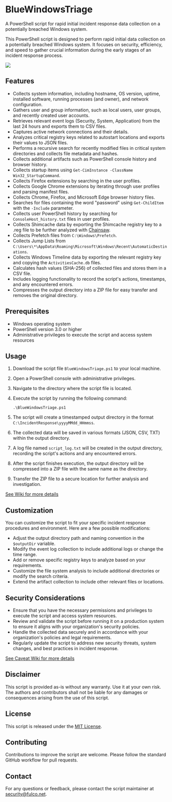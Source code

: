 # BlueWindowsTriage
A PowerShell script for rapid initial incident response data collection on a potentially breached Windows system.

This PowerShell script is designed to perform rapid initial data collection on a potentially breached Windows system. It focuses on security, efficiency, and speed to gather crucial information during the early stages of an incident response process.

![](https://github.com/fulco/BlueWindowsTriage/assets/802660/8ecfacea-0a77-48f7-98cc-c8d1ba2aadd7)

## Features

- Collects system information, including hostname, OS version, uptime, installed software, running processes (and owner), and network configuration.
- Gathers user and group information, such as local users, user groups, and recently created user accounts.
- Retrieves relevant event logs (Security, System, Application) from the last 24 hours and exports them to CSV files.
- Captures active network connections and their details.
- Analyzes critical registry keys related to autostart locations and exports their values to JSON files.
- Performs a recursive search for recently modified files in critical system directories and collects file metadata and hashes.
- Collects additional artifacts such as PowerShell console history and browser history.
- Collects startup items using `Get-CimInstance -ClassName Win32_StartupCommand`.
- Collects Firefox extensions by searching in the user profiles.
- Collects Google Chrome extensions by iterating through user profiles and parsing manifest files.
- Collects Chrome, Firefox, and Microsoft Edge browser history files.
- Searches for files containing the word "password" using `Get-ChildItem` with the `-Include` parameter.
- Collects user PowerShell history by searching for `ConsoleHost_history.txt` files in user profiles.
- Collects Shimcache data by exporting the Shimcache registry key to a .reg file to be further analyzed with [Chainsaw](https://github.com/WithSecureLabs/chainsaw).
- Collects Prefetch files from `C:\Windows\Prefetch`.
- Collects Jump Lists from `C:\Users\*\AppData\Roaming\Microsoft\Windows\Recent\AutomaticDestinations`.
- Collects Windows Timeline data by exporting the relevant registry key and copying the `ActivitiesCache.db` files.
- Calculates hash values (SHA-256) of collected files and stores them in a CSV file.
- Includes logging functionality to record the script's actions, timestamps, and any encountered errors.
- Compresses the output directory into a ZIP file for easy transfer and removes the original directory.

## Prerequisites

- Windows operating system
- PowerShell version 3.0 or higher
- Administrative privileges to execute the script and access system resources

## Usage

1. Download the script file `BlueWindowsTriage.ps1` to your local machine.

2. Open a PowerShell console with administrative privileges.

3. Navigate to the directory where the script file is located.

4. Execute the script by running the following command:
   ```
   .\BlueWindowsTriage.ps1
   ```

5. The script will create a timestamped output directory in the format `C:\IncidentResponse\yyyyMMdd_HHmmss`.

6. The collected data will be saved in various formats (JSON, CSV, TXT) within the output directory.

7. A log file named `script_log.txt` will be created in the output directory, recording the script's actions and any encountered errors.

8. After the script finishes execution, the output directory will be compressed into a ZIP file with the same name as the directory.

9. Transfer the ZIP file to a secure location for further analysis and investigation.
    
[See Wiki for more details](https://github.com/fulco/BlueWindowsTriage/wiki/)

## Customization

You can customize the script to fit your specific incident response procedures and environment. Here are a few possible modifications:

- Adjust the output directory path and naming convention in the `$outputDir` variable.
- Modify the event log collection to include additional logs or change the time range.
- Add or remove specific registry keys to analyze based on your requirements.
- Customize the file system analysis to include additional directories or modify the search criteria.
- Extend the artifact collection to include other relevant files or locations.

## Security Considerations

- Ensure that you have the necessary permissions and privileges to execute the script and access system resources.
- Review and validate the script before running it on a production system to ensure it aligns with your organization's security policies.
- Handle the collected data securely and in accordance with your organization's policies and legal requirements.
- Regularly update the script to address new security threats, system changes, and best practices in incident response.

[See Caveat Wiki for more details](https://github.com/fulco/BlueWindowsTriage/wiki/Caveats)

## Disclaimer

This script is provided as-is without any warranty. Use it at your own risk. The authors and contributors shall not be liable for any damages or consequences arising from the use of this script.

## License

This script is released under the [MIT License](LICENSE).

## Contributing

Contributions to improve the script are welcome. Please follow the standard GitHub workflow for pull requests.

## Contact

For any questions or feedback, please contact the script maintainer at [security@fulco.net](mailto:security@fulco.net).
